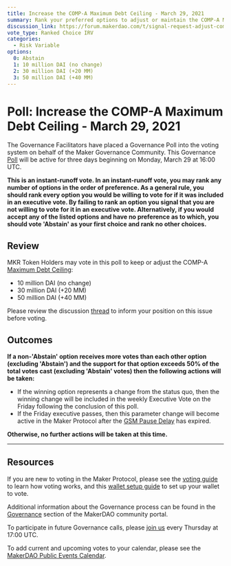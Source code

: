 ```yaml
---
title: Increase the COMP-A Maximum Debt Ceiling - March 29, 2021
summary: Rank your preferred options to adjust or maintain the COMP-A Maximum Debt Ceiling.
discussion_link: https://forum.makerdao.com/t/signal-request-adjust-comp-a-dc-iam-line/6992
vote_type: Ranked Choice IRV
categories:
  - Risk Variable
options:
  0: Abstain
  1: 10 million DAI (no change)
  2: 30 million DAI (+20 MM)
  3: 50 million DAI (+40 MM)
---
```


# Poll: Increase the COMP-A Maximum Debt Ceiling - March 29, 2021

The Governance Facilitators have placed a Governance Poll into the voting system on behalf of the Maker Governance Community. This Governance [Poll](https://community-development.makerdao.com/en/learn/governance/on-chain-gov) will be active for three days beginning on Monday, March 29 at 16:00 UTC.

**This is an instant-runoff vote. In an instant-runoff vote, you may rank any number of options in the order of preference. As a general rule, you should rank every option you would be willing to vote for if it was included in an executive vote. By failing to rank an option you signal that you are not willing to vote for it in an executive vote. Alternatively, if you would accept any of the listed options and have no preference as to which, you should vote 'Abstain' as your first choice and rank no other choices.**

## Review

MKR Token Holders may vote in this poll to keep or adjust the COMP-A [Maximum Debt Ceiling](https://community-development.makerdao.com/en/learn/governance/module-dciam/):
- 10 million DAI (no change)
- 30 million DAI (+20 MM)
- 50 million DAI (+40 MM)

Please review the discussion [thread](https://forum.makerdao.com/t/signal-request-adjust-comp-a-dc-iam-line/6992) to inform your position on this issue before voting.

## Outcomes

**If a non-'Abstain' option receives more votes than each other option (excluding 'Abstain') and the support for that option exceeds 50% of the total votes cast (excluding 'Abstain' votes) then the following actions will be taken:**
- If the winning option represents a change from the status quo, then the winning change will be included in the weekly Executive Vote on the Friday following the conclusion of this poll. 
- If the Friday executive passes, then this parameter change will become active in the Maker Protocol after the [GSM Pause Delay](https://community-development.makerdao.com/en/learn/governance/param-gsm-pause-delay) has expired.

**Otherwise, no further actions will be taken at this time.**

---

## Resources

If you are new to voting in the Maker Protocol, please see the [voting guide](https://community-development.makerdao.com/en/learn/governance/how-voting-works/) to learn how voting works, and this [wallet setup guide](https://community-development.makerdao.com/en/learn/governance/voting-setup/) to set up your wallet to vote.

Additional information about the Governance process can be found in the [Governance](https://community-development.makerdao.com/en/learn/governance) section of the MakerDAO community portal.

To participate in future Governance calls, please [join us](https://github.com/makerdao/community/tree/master/governance/governance-and-risk-meetings) every Thursday at 17:00 UTC.

To add current and upcoming votes to your calendar, please see the [MakerDAO Public Events Calendar](https://calendar.google.com/calendar/embed?src=makerdao.com_3efhm2ghipksegl009ktniomdk%40group.calendar.google.com&ctz=UTC&mode=week&showCalendars=0&showPrint=0).
